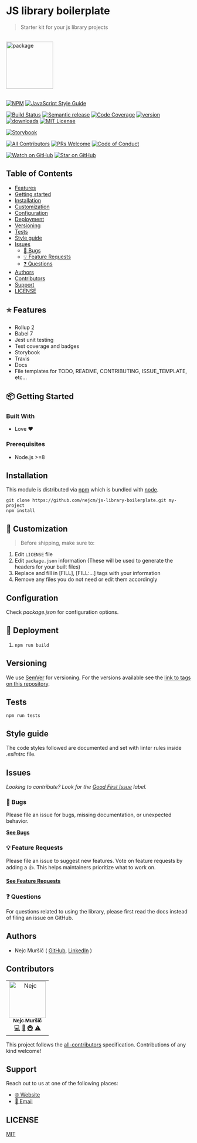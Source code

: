 <div>

<h1>JS library boilerplate</h1>
<blockquote>Starter kit for your js library projects</blockquote>
<br />

<a href="https://www.joypixels.com/profiles/emoji/package">
  <img
    height="128"
    width="128"
    alt="package"
    src="https://d1j8pt39hxlh3d.cloudfront.net/emoji/emojione/5.5/png/unicode/128/1f4e6.png?192038471"
  />
</a>

<br />
<br />
</div>

<!-- prettier-ignore-start -->
[![NPM][npm-badge]][npm-link] 
[![JavaScript Style Guide][style-guide-badge]][style-guide]

[![Build Status][build-badge]][build]
[![Semantic release][semantic-release-badge]][semantic-release]
[![Code Coverage][coverage-badge]][coverage]
[![version][version-badge]][package] [![downloads][downloads-badge]][npmtrends]
[![MIT License][license-badge]][license]

[![Storybook][storybook-badge]]([storybook])

[![All Contributors][all-contributors-badge]](#contributors)
[![PRs Welcome][prs-badge]][prs] [![Code of Conduct][coc-badge]][coc]

[![Watch on GitHub][github-watch-badge]][github-watch]
[![Star on GitHub][github-star-badge]][github-star]
<!-- prettier-ignore-end -->

## Table of Contents

<!-- START doctoc generated TOC please keep comment here to allow auto update -->
<!-- DON'T EDIT THIS SECTION, INSTEAD RE-RUN doctoc TO UPDATE -->

- [Features](#%EF%B8%8F-features)
- [Getting started](#-getting-started)
- [Installation](#installation)
- [Customization](#-customization)
- [Configuration](#configuration)
- [Deployment](#-deployment)
- [Versioning](#versioning)
- [Tests](#tests)
- [Style guide](#style-guide)
- [Issues](#issues)
  - [🐛 Bugs](#-bugs)
  - [💡 Feature Requests](#-feature-requests)
  - [❓ Questions](#-questions)
- [Authors](#authors)
- [Contributors](#contributors)
- [Support](#support)
- [LICENSE](#license)

<!-- END doctoc generated TOC please keep comment here to allow auto update -->

## ⭐️ Features

- Rollup 2
- Babel 7
- Jest unit testing
- Test coverage and badges
- Storybook
- Travis
- Docs
- File templates for TODO, README, CONTRIBUTING, ISSUE_TEMPLATE, etc...


## 📦 Getting Started

### Built With

- Love :heart:

### Prerequisites

- Node.js >=8

## Installation

This module is distributed via [npm][npm] which is bundled with [node][node].

```shell
git clone https://github.com/nejcm/js-library-boilerplate.git my-project
npm install
```


## 💎 Customization

> Before shipping, make sure to:
1. Edit `LICENSE` file
2. Edit `package.json` information (These will be used to generate the headers for your built files)
3. Replace and fill in [FILL], [FILL:...] tags with your information
4. Remove any files you do not need or edit them accordingly

## Configuration

Check _package.json_ for configuration options.

## 🚀 Deployment

1. `npm run build`


## Versioning

We use [SemVer](http://semver.org/) for versioning. For the versions available see the [link to tags on this repository](/tags).


## Tests

```shell
npm run tests
```

## Style guide

The code styles followed are documented and set with linter rules inside _.eslintrc_ file.


## Issues

_Looking to contribute? Look for the [Good First Issue][good-first-issue] label._

### 🐛 Bugs

Please file an issue for bugs, missing documentation, or unexpected behavior.

[**See Bugs**][bugs]

### 💡 Feature Requests

Please file an issue to suggest new features. Vote on feature requests by adding
a 👍. This helps maintainers prioritize what to work on.

[**See Feature Requests**][requests]

### ❓ Questions

For questions related to using the library, please first read the docs
instead of filing an issue on GitHub.

## Authors

- Nejc Muršič ( [GitHub][github], [LinkedIn][linkedin] )

## Contributors

<!-- ALL-CONTRIBUTORS-LIST:START - Do not remove or modify this section -->
<!-- prettier-ignore-start -->
<!-- markdownlint-disable -->

<table>
  <tr>
    <td align="center">
      <a href="https://github.com/nejcm">
      <img src="https://avatars3.githubusercontent.com/u/1865210?v=3" width="100px" alt="Nejc"/>
      <br />
      <sub><b>Nejc Muršič</b></sub>
    </a>
    <br />
    <a href="https://github.com/nejcm/js-library-boilerplate/commits?author=nejcm" title="Code">💻</a> 
    <a href="https://github.com/nejcm/js-library-boilerplate/commits?author=nejcm" title="Documentation">📖</a> 
    <a href="#infra" title="Infrastructure (Hosting, Build-Tools, etc)">🚇</a> 
    <a href="https://github.com/nejcm/js-library-boilerplate/commits?author=nejcm" title="Tests">⚠️</a>
  </td>
  </tr>
</table>

<!-- markdownlint-enable -->
<!-- prettier-ignore-end -->
<!-- ALL-CONTRIBUTORS-LIST:END -->

This project follows the [all-contributors][all-contributors] specification.
Contributions of any kind welcome!

## Support

Reach out to us at one of the following places:

- [🌐 Website][website]
- [📧 Email][email]

## LICENSE

[MIT](LICENSE)


<!-- prettier-ignore-start -->

[all-contributors-badge]: https://img.shields.io/badge/all_contributors-1-orange.svg
[all-contributors]: https://github.com/all-contributors/all-contributors
[bugs]: https://github.com/nejcm/js-library-boilerplate/issues?q=is%3Aissue+is%3Aopen+label%3Abug+sort%3Acreated-desc
[build-badge]: https://img.shields.io/travis/nejcm/js-library-boilerplate.svg
[build]: https://travis-ci.org/nejcm/js-library-boilerplate
[coc-badge]: https://img.shields.io/badge/code%20of-conduct-ff69b4.svg
[coc]: https://github.com/nejcm/js-library-boilerplate/blob/master/CODE_OF_CONDUCT.md
[coverage-badge]: https://img.shields.io/codecov/c/github/nejcm/js-library-boilerplate.svg
[coverage]: https://codecov.io/github/nejcm/js-library-boilerplate
[downloads-badge]: https://img.shields.io/npm/dm/@nejcm/js-library-boilerplate.svg
[email]: nmursi2@gmail.com
[emojis]: https://github.com/all-contributors/all-contributors#emoji-key
[github]: https://github.com/nejcm
[github-star-badge]: https://img.shields.io/github/stars/nejcm/js-library-boilerplate.svg?style=social
[github-star]: https://github.com/nejcm/js-library-boilerplate/stargazers
[github-watch-badge]: https://img.shields.io/github/watchers/nejcm/js-library-boilerplate.svg?style=social
[github-watch]: https://github.com/nejcm/js-library-boilerplate/watchers
[good-first-issue]: https://github.com/nejcm/js-library-boilerplate/issues?utf8=✓&q=is%3Aissue+is%3Aopen+sort%3Areactions-%2B1-desc+label%3A"good+first+issue"+
[license-badge]: https://img.shields.io/npm/l/@nejcm/js-library-boilerplate.svg
[license]: https://github.com/nejcm/js-library-boilerplate/blob/master/LICENSE
[linkedin]: https://www.linkedin.com/in/nejcm/
[node]: https://nodejs.org
[npm]: https://www.npmjs.com/
[npm-badge]: https://img.shields.io/npm/v/@nejcm/js-library-boilerplate.svg
[npm-link]: https://www.npmjs.com/package/@nejcm/js-library-boilerplate
[npmtrends]: http://www.npmtrends.com/@nejcm/js-library-boilerplate
[package]: https://www.npmjs.com/package/@nejcm/js-library-boilerplate
[prs-badge]: https://img.shields.io/badge/PRs-welcome-brightgreen.svg
[prs]: http://makeapullrequest.com
[requests]: https://github.com/nejcm/js-library-boilerplate/issues?q=is%3Aissue+sort%3Areactions-%2B1-desc+label%3Aenhancement+is%3Aopen
[semantic-release-badge]: https://img.shields.io/badge/%20%20%F0%9F%93%A6%F0%9F%9A%80-semantic--release-e10079.svg
[semantic-release]: https://github.com/semantic-release/semantic-release
[storybook-badge]: https://nejcmursic.netlify.com/storybook.svg
[storybook]: https://storybook.js.org/
[style-guide-badge]: https://img.shields.io/badge/code_style-standard-brightgreen.svg
[style-guide]: https://standardjs.com
[version-badge]: https://img.shields.io/npm/v/@nejcm/js-library-boilerplate.svg
[website]: https://nejcmursic.com/

<!-- prettier-ignore-end -->
